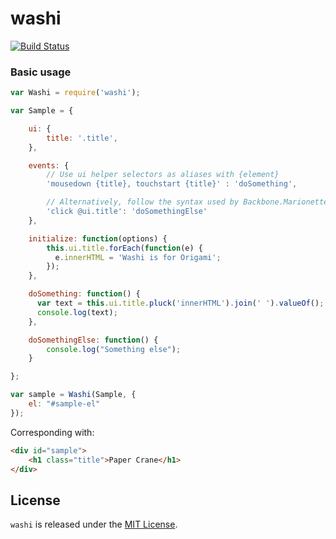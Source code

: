washi
=====

[![Build Status](https://travis-ci.org/vigetlabs/washi.png?branch=master)](https://travis-ci.org/vigetlabs/washi)

### Basic usage

```javascript
var Washi = require('washi');

var Sample = {

    ui: {
        title: '.title',
    },

    events: {
        // Use ui helper selectors as aliases with {element}
        'mousedown {title}, touchstart {title}' : 'doSomething',

        // Alternatively, follow the syntax used by Backbone.Marionette
        'click @ui.title': 'doSomethingElse'
    },

    initialize: function(options) {
        this.ui.title.forEach(function(e) {
          e.innerHTML = 'Washi is for Origami';
        });
    },

    doSomething: function() {
      var text = this.ui.title.pluck('innerHTML').join(' ').valueOf();
      console.log(text);
    },

    doSomethingElse: function() {
        console.log("Something else");
    }

};

var sample = Washi(Sample, {
    el: "#sample-el"
});
```

Corresponding with:

```html
<div id="sample">
    <h1 class="title">Paper Crane</h1>
</div>
```

## License

`washi` is released under the [MIT License](http://opensource.org/licenses/MIT).
